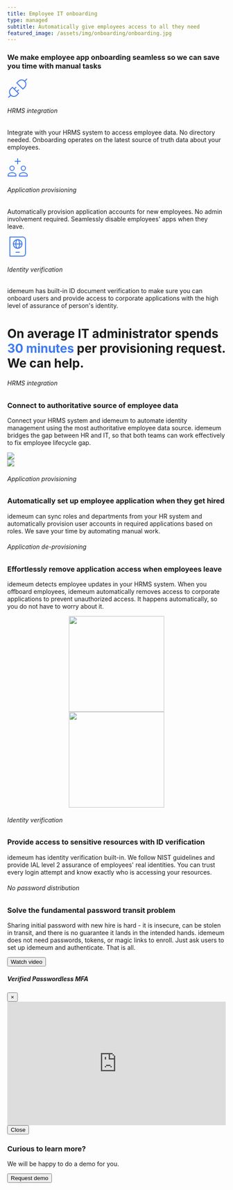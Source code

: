 ```yaml
---
title: Employee IT onboarding
type: managed
subtitle: Automatically give employees access to all they need
featured_image: /assets/img/onboarding/onboarding.jpg
---
```


<!-- opening -->
<div class="section">
  <div class="container">
    <div class="row mb-5">
      <div class="col-lg-12 mx-auto text-center">
		<h3 class="display-3">We make employee app onboarding seamless so we can save you time with manual tasks</h3>
       </div>
    </div>
    <div class="row text-left">
            <div class="col-md-4">
              <div class="info" style="text-align: left;">
                <div class="icon">
                  <svg xmlns="http://www.w3.org/2000/svg" width="48" height="48" viewBox="0 0 48 48"><title>plug-2</title><g stroke-linecap="round" stroke-linejoin="round" stroke-width="2" fill="none" stroke="#3e79f1"><line x1="3" y1="45" x2="7.929" y2="40.071"></line><path d="M11.929,21.929l-4,4A10,10,0,0,0,22.071,40.071l4-4Z"></path><line x1="45" y1="3" x2="40.071" y2="7.929" stroke="#3e79f1"></line><path d="M36.071,26.071l4-4A10,10,0,0,0,25.929,7.929l-4,4Z" stroke="#3e79f1"></path><line x1="20" y1="22" x2="16" y2="26"></line><line x1="26" y1="28" x2="22" y2="32"></line></g></svg>
                </div>
                <h6 class="info-title text-uppercase" style="padding: 0 0; ">HRMS integration</h6>
                <p class="description opacity-8">Integrate with your HRMS system to access employee data. No directory needed. Onboarding operates on the latest source of truth data about your employees.</p>
              </div>
            </div>
            <div class="col-md-4">
              <div class="info" style="text-align: left;">
                <div class="icon">
                  <svg xmlns="http://www.w3.org/2000/svg" width="48" height="48" viewBox="0 0 48 48"><title>b-add</title><g stroke-linecap="round" stroke-linejoin="round" stroke-width="2" fill="none" stroke="#3e79f1"><path d="M20,41.672 c0-1.208-0.529-2.357-1.476-3.108C17.078,37.416,14.57,36,11,36s-6.078,1.416-7.524,2.564C2.529,39.315,2,40.464,2,41.672V44h18 V41.672z"></path> <circle cx="11" cy="26" r="5"></circle> <path d="M46,41.672 c0-1.208-0.529-2.357-1.476-3.108C43.078,37.416,40.57,36,37,36s-6.078,1.416-7.524,2.564C28.529,39.315,28,40.464,28,41.672V44h18 V41.672z"></path> <circle cx="37" cy="26" r="5"></circle> <line x1="24" y1="4" x2="24" y2="16" stroke="#3e79f1"></line> <line x1="18" y1="10" x2="30" y2="10" stroke="#3e79f1"></line></g></svg>
                </div>
                <h6 class="info-title text-uppercase" style="padding: 0 0; ">Application provisioning</h6>
                <p class="description opacity-8">Automatically provision application accounts for new employees. No admin involvement required. Seamlessly disable employees' apps when they leave.</p>
              </div>
            </div>
            <div class="col-md-4">
              <div class="info" style="text-align: left;">
                <div class="icon">
                  <svg xmlns="http://www.w3.org/2000/svg" width="48" height="48" viewBox="0 0 48 48"><title>passport</title><g stroke-linecap="round" stroke-linejoin="round" stroke-width="2" fill="none" stroke="#3e79f1"><line x1="28" y1="37" x2="20" y2="37" stroke="#3e79f1"></line> <line x1="14" y1="18" x2="34" y2="18" stroke="#3e79f1"></line> <circle cx="24" cy="18" r="10" stroke="#3e79f1"></circle> <ellipse cx="24" cy="18" rx="4.3" ry="10" stroke="#3e79f1"></ellipse> <path d="M42,40c0,3.3-2.7,6-6,6H6V2 h30c3.3,0,6,2.7,6,6V40z"></path></g></svg>
                </div>
                <h6 class="info-title text-uppercase" style="padding: 0 0; ">Identity verification</h6>
                <p class="description opacity-8">idemeum has built-in ID document verification to make sure you can onboard users and provide access to corporate applications with the high level of assurance of person's identity.</p>
              </div>
            </div>            
    </div>
  </div>
</div>

<div class="section bg-secondary">
  <div class="container">
    <div class="row">
      <div class="col-lg-12 mx-auto text-center">
		  <h1 class="display-2">On average IT administrator spends <span class="font-tertiary-large" style="display: inline; color: #3E79F1;">30 minutes</span> per provisioning request. We can help.</h1>
	  </div>
	</div>
  </div>
</div>

<!-- HR system integration -->
<div class="section mt-5 mb-5">
  <div class="container">
    <div class="row">
      <div class="col-lg-6 mx-auto mx-auto justify-content-center d-flex flex-column">
        <h6 class="text-uppercase">HRMS integration</h6>
        <h3 class="display-3">Connect to authoritative source of employee data</h3>
        <p class="lead">Connect your HRMS system and idemeum to automate identity management using the most authoritative employee data source. idemeum bridges the gap between HR and IT, so that both teams can work effectively to fix employee lifecycle gap.</p>
      </div>
      <div class="col-lg-6 mx-auto">
          <img src="./assets/img/onboarding/hrms.png">
      </div>
    </div>
  </div>
</div>

<!-- Application provisioning -->
<div class="section mt-5 mb-5">
  <div class="container">
    <div class="row" style="flex-wrap: wrap-reverse;">
      <div class="col-lg-6 mx-auto">
          <img src="./assets/img/onboarding/roles.png">
      </div>
      <div class="col-lg-6 mx-auto mx-auto justify-content-center d-flex flex-column">
        <h6 class="text-uppercase">Application provisioning</h6>
        <h3 class="display-3">Automatically set up employee application when they get hired</h3>
        <p class="lead">idemeum can sync roles and departments from your HR system and automatically provision user accounts in required applications based on roles. We save your time by automating manual work.</p>
      </div>
    </div>
  </div>
</div>

<!-- De-provisioning-->
<div class="section mt-5 mb-5">
  <div class="container">
    <div class="row">
      <div class="col-lg-6 mx-auto d-flex flex-column">
        <h6 class="text-uppercase">Application de-provisioning</h6>
        <h3 class="display-3">Effortlessly remove application access when employees leave</h3>
        <p class="lead">idemeum detects employee updates in your HRMS system. When you offboard employees, idemeum automatically removes access to corporate applications to prevent unauthorized access. It happens automatically, so you do not have to worry about it.</p>
      </div>
      <div class="col-lg-6 mx-auto" style="text-align: center;">
        <img src="./assets/img/onboarding/deprovisioning.png" width="220">
      </div>
    </div>
  </div>
</div>

<!-- identity verification -->
<div class="section mt-5 mb-5">
  <div class="container">
    <div class="row" style="flex-wrap: wrap-reverse;">
      <div class="col-lg-6 mx-auto" style="text-align: center;">
          <img src="./assets/img/onboarding/idverif.png" width="220">
      </div>
      <div class="col-lg-6 mx-auto mx-auto justify-content-center d-flex flex-column">
        <h6 class="text-uppercase">Identity verification</h6>
        <h3 class="display-3">Provide access to sensitive resources with ID verification</h3>
        <p class="lead">idemeum has identity verification built-in. We follow NIST guidelines and provide IAL level 2 assurance of employees' real identities. You can trust every login attempt and know exactly who is accessing your resources.</p>
      </div>
    </div>
  </div>
</div>



<!-- No password distribution-->
<div class="section mt-5 mb-5 bg-secondary">
  <div class="container">
    <div class="row">
      <div class="col-lg-6 mx-auto d-flex flex-column">
        <h6 class="text-uppercase">No password distribution</h6>
        <h3 class="display-3">Solve the fundamental password transit problem</h3>
        <p class="lead">Sharing initial password with new hire is hard - it is insecure, can be stolen in transit, and there is no guarantee it lands in the intended hands. idemeum does not need passwords, tokens, or magic links to enroll. Just ask users to set up idemeum and authenticate. That is all.</p>
      </div>
      <div class="col-lg-6 mx-auto">
        <div class="card card-blog card-background" data-animation="zooming">
          <div class="full-background" style="background-image: url('/assets/img/onboarding/onboarding-intro.png"></div>
            <div class="card-body">
              <div class="content-bottom">
                <button type="button" class="btn btn-outline-white" data-toggle="modal" data-target="#modal-onboarding"><span class="btn-inner--icon"><i class="ni ni-button-play"></i></span> Watch video</button>
              </div>
            </div>
          </div>
      </div>
    </div>
  </div>
</div>

<!-- onboarding intro video modal -->
<div class="modal fade bd-example-modal-lg" id="modal-onboarding" tabindex="-1" role="dialog" aria-labelledby="modal-notification" aria-hidden="true">
  <div class="modal-dialog modal-success modal-dialog-centered modal-lg" role="document">
    <div class="modal-content bg-gradient-info">
      <div class="modal-header">
        <h5 class="modal-title" id="modal-title-notification">Verified Passwordless MFA</h5>
        <button type="button" class="close" data-dismiss="modal" aria-label="Close">
          <span aria-hidden="true">×</span>
        </button>
      </div>
      <div class="modal-body">
        <!-- Video explainer -->
        <style>.embed-container { position: relative; padding-bottom: 56.25%; height: 0; overflow: hidden; max-width: 100%; } .embed-container iframe, .embed-container object, .embed-container embed { position: absolute; top: 0; left: 0; width: 100%; height: 100%; }</style><div class='embed-container'><iframe id="video-onboarding" src='https://www.youtube.com/embed/CPXcj5XvTPQ' frameborder='0' allow="accelerometer; autoplay; clipboard-write; encrypted-media; gyroscope; picture-in-picture" allowfullscreen></iframe></div>
        <!-- End of video -->
      </div>
      <div class="modal-footer">
        <button type="button" class="btn btn-secondary" data-dismiss="modal">Close</button>
      </div>
    </div>
  </div>
</div>

<!-- Contact us for demo -->
<div id="main" class="container mt-5">
<div class="section bg-primary">
  <div class="container">
    <div class="row">
      <div class="col-md-6 mx-auto text-center">
          <h3 class=" display-3 text-neutral">Curious to learn more?</h3>
          <p class="text-neutral">We will be happy to do a demo for you.</p>
      </div>
    </div>
    <div class="row">
      <div class="col-md-6 mx-auto text-center">
        <a href="/contact">
          <button type="submit" class="btn btn-success">Request demo</button>
        </a>
      </div>
    </div>
  </div>
</div>
</div>

<!-- Stop youtube video in a div on click -->
<script src="/assets/js/core/jquery.min.js" type="text/javascript"></script>

<script>
  $(document).ready(function(){
      /* Get iframe src attribute value i.e. YouTube video url
      and store it in a variable */
      var url = $("#video-onboarding").attr('src');
      var autoplay = "?autoplay=1"
      var res = url.concat(autoplay)

      /* Assign empty url value to the iframe src attribute when
      modal hide, which stop the video playing */
      $("#modal-onboarding").on('hide.bs.modal', function(){
          $("#video-onboarding").attr('src', '');
      });

      /* Assign the initially stored url back to the iframe src
      attribute when modal is displayed again */
      $("#modal-onboarding").on('show.bs.modal', function(){
          $("#video-onboarding").attr('src', res);
      });
  });
</script>
